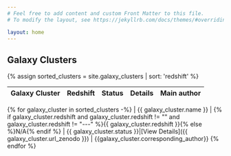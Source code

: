 ```yaml
---
# Feel free to add content and custom Front Matter to this file.
# To modify the layout, see https://jekyllrb.com/docs/themes/#overriding-theme-defaults

layout: home
---
```


## Galaxy Clusters

{% assign sorted_clusters = site.galaxy_clusters | sort: 'redshift' %}

| Galaxy Cluster | Redshift | Status | Details | Main author |
|---------------|----------|---------|---------|---------|
{% for galaxy_cluster in sorted_clusters -%}
| {{ galaxy_cluster.name }} | {% if galaxy_cluster.redshift and galaxy_cluster.redshift != "" and galaxy_cluster.redshift != "---" %}{{ galaxy_cluster.redshift }}{% else %}N/A{% endif %} | {{ galaxy_cluster.status }}|[View Details]({{ galaxy_cluster.url_zenodo }}) | {{galaxy_cluster.corresponding_author}}
{% endfor %}